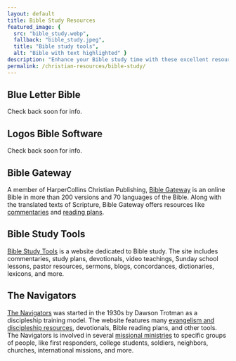 ```yaml
---
layout: default
title: Bible Study Resources
featured_image: {
  src: "bible_study.webp",
  fallback: "bible_study.jpeg",
  title: "Bible study tools",
  alt: "Bible with text highlighted" }
description: "Enhance your Bible study time with these excellent resources."
permalink: /christian-resources/bible-study/
---
```


<script>
	gtag('set', 'content_group', 'Christian resources');
</script>

## Blue Letter Bible

Check back soon for info.

## Logos Bible Software

Check back soon for info.

## Bible Gateway

A member of HarperCollins Christian Publishing, [Bible Gateway](https://www.biblegateway.com/) is an online Bible in more than 200 versions and 70 languages of the Bible. Along with the translated texts of Scripture, Bible Gateway offers resources like [commentaries](https://www.biblegateway.com/resources/commentaries/) and [reading plans](https://www.biblegateway.com/reading-plans/).

## Bible Study Tools

[Bible Study Tools](https://www.biblestudytools.com/) is a website dedicated to Bible study. The site includes commentaries, study plans, devotionals, video teachings, Sunday school lessons, pastor resources, sermons, blogs, concordances, dictionaries, lexicons, and more.

## The Navigators

[The Navigators](https://www.navigators.org/) was started in the 1930s by Dawson Trotman as a discipleship training model. The website features many [evangelism and discipleship resources](https://www.navigators.org/topic/evangelism/?post_type=resource), devotionals, Bible reading plans, and other tools. The Navigators is involved in several [missional ministries](https://www.navigators.org/mission/) to specific groups of people, like first responders, college students, soldiers, neighbors, churches, international missions, and more.